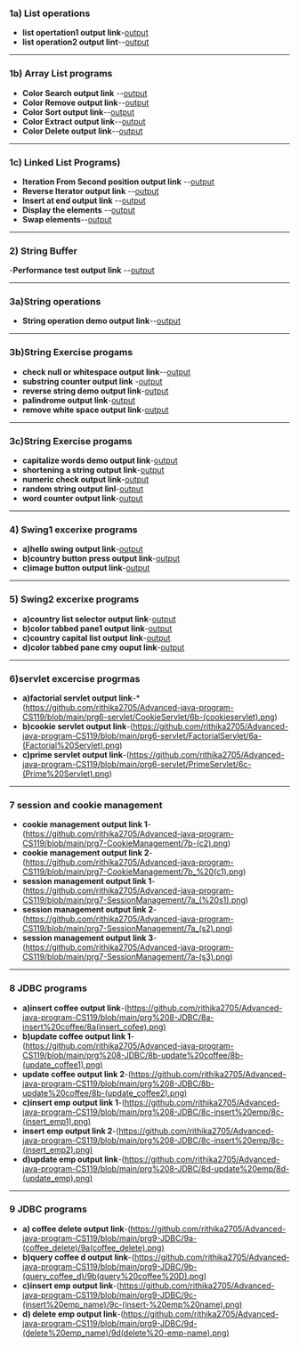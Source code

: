 ### 1a) List operations

- **list opertation1 output link**-[output](https://github.com/rithika2705/Advanced-java-program-CS119/blob/main/prg1-listinterface/list_operations1_.png)
- **list operation2 output lint**--[output](https://github.com/rithika2705/Advanced-java-program-CS119/blob/main/prg1-listinterface/list_operations_2.png)
---

### 1b) Array List programs
- **Color Search output link** --[output](https://github.com/rithika2705/Advanced-java-program-CS119/blob/main/prg1-listinterface/1b_1(color_search).png)
- **Color Remove output link**--[output](https://github.com/rithika2705/Advanced-java-program-CS119/blob/main/prg1-listinterface/1b_2(color%20_remove).png)
- **Color Sort output link**--[output](https://github.com/rithika2705/Advanced-java-program-CS119/blob/main/prg1-listinterface/1b_3(color%20_sort).png)
- **Color Extract output link**--[output](https://github.com/rithika2705/Advanced-java-program-CS119/blob/main/prg1-listinterface/1b_4(color_extract).png)
- **Color Delete output link**--[output](https://github.com/rithika2705/Advanced-java-program-CS119/blob/main/prg1-listinterface/1b_5(color_delete).png)



---



### 1c) Linked List Programs)




- **Iteration From Second position output link** --[output](https://github.com/rithika2705/Advanced-java-program-CS119/blob/main/prg1-listinterface/1c_1(iteration_from%20_2nd%20_position).png)
- **Reverse Iterator output link** --[output](https://github.com/rithika2705/Advanced-java-program-CS119/blob/main/prg1-listinterface/1c_2(Reverse_Iterator).png)
- **Insert at end output link** --[output](https://github.com/rithika2705/Advanced-java-program-CS119/blob/main/prg1-listinterface/1c_3(Insert%20_at%20_end).png)
- **Display the elements** --[output](https://github.com/rithika2705/Advanced-java-program-CS119/blob/main/prg1-listinterface/1c_4(display%20_the%20_elements).png)
- **Swap elements**--[output](https://github.com/rithika2705/Advanced-java-program-CS119/blob/main/prg1-listinterface/1c_5(swap%20_elements.png))



---
### 2) String Buffer
-**Performance test output link** --[output](https://github.com/rithika2705/Advanced-java-program-CS119/blob/main/prg2_PerformanceTest/2(PerformanceTest).png)

---
### 3a)String operations
- **String operation demo output link**--[output](https://github.com/rithika2705/Advanced-java-program-CS119/blob/main/prg3-StringOperations/3a-(String%20_operations%20demo).png)

- --
 ### 3b)String Exercise progams
- **check null or whitespace output link**--[output](https://github.com/rithika2705/Advanced-java-program-CS119/blob/main/prg3-StringOperations/3b_1(check%20_null%20or%20whitespace).png)
- **substring counter output link** -[output](https://github.com/rithika2705/Advanced-java-program-CS119/blob/main/prg3-StringOperations/3b_2(substring%20_counter).png)
- **reverse string demo output link**-[output](https://github.com/rithika2705/Advanced-java-program-CS119/blob/main/prg3-StringOperations/3b_3(reverse%20_string%20demo).png)
- **palindrome output link**-[output](https://github.com/rithika2705/Advanced-java-program-CS119/blob/main/prg3-StringOperations/3b_4%20(palindrome).png)
- **remove white space output link**-[output](https://github.com/rithika2705/Advanced-java-program-CS119/blob/main/prg3-StringOperations/3b_5(removewhite%20spaces).png)
---
  ### 3c)String Exercise progams
  - **capitalize words demo output link**-[output](https://github.com/rithika2705/Advanced-java-program-CS119/blob/main/prg3-StringOperations/3c_1(capitalize%20_words%20demo).png)
  - **shortening a string output link**-[output]( https://github.com/rithika2705/Advanced-java-program-CS119/blob/main/prg3-StringOperations/3c_2(Shortening_AString).png)
  - **numeric check output link**-[output](https://github.com/rithika2705/Advanced-java-program-CS119/blob/main/prg3-StringOperations/3c_3(Numeric%20%20check).png)
  - **random string output linl**-[output](https://github.com/rithika2705/Advanced-java-program-CS119/blob/main/prg3-StringOperations/3c_4(random%20%20string).png )
  - **word counter output link**-[output]( https://github.com/rithika2705/Advanced-java-program-CS119/blob/main/prg3-StringOperations/3c_5(word%20%20counter).png)
  

---
### 4) Swing1 excerixe programs
- **a)hello swing output link**-[output](https://github.com/rithika2705/Advanced-java-program-CS119/blob/main/prg4-Swings/4a(hello_swings).png)
- **b)country button press output link**-[output](https://github.com/rithika2705/Advanced-java-program-CS119/blob/main/prg4-Swings/4b(country_%20button%20).png)
- **c)image button output link**-[output](https://github.com/rithika2705/Advanced-java-program-CS119/blob/main/prg4-Swings/4c(image%20_button).png)

---
### 5) Swing2 excerixe programs
- **a)country list selector output link**-[output](https://github.com/rithika2705/Advanced-java-program-CS119/blob/main/prg5-swing2/5a(Country%20ListSelector).png)
- **b)color tabbed pane1 output link**-[output](https://github.com/rithika2705/Advanced-java-program-CS119/blob/main/prg5-swing2/5b(Color%20TabbedPane1).png)
- **c)country capital list output link**-[output](https://github.com/rithika2705/Advanced-java-program-CS119/blob/main/prg5-swing2/5c(Country%20CapitalList).png)
- **d)color tabbed pane cmy ouput link**-[output](https://github.com/rithika2705/Advanced-java-program-CS119/blob/main/prg5-swing2/5d-(Color%20TabbedPaneCMY%20).png)

---

### 6)servlet excercise progrmas

- **a)factorial servlet output link**-*(https://github.com/rithika2705/Advanced-java-program-CS119/blob/main/prg6-servlet/CookieServlet/6b-(cookieservlet).png)
- **b)cookie servlet output link**-(https://github.com/rithika2705/Advanced-java-program-CS119/blob/main/prg6-servlet/FactorialServlet/6a-(Factorial%20Servlet).png)
- **c)prime servlet output link**-(https://github.com/rithika2705/Advanced-java-program-CS119/blob/main/prg6-servlet/PrimeServlet/6c-(Prime%20Servlet).png)
---

### 7 session and cookie management
- **cookie management output link 1**-(https://github.com/rithika2705/Advanced-java-program-CS119/blob/main/prg7-CookieManagement/7b-(c2).png)
- **cookie management output link 2**-(https://github.com/rithika2705/Advanced-java-program-CS119/blob/main/prg7-CookieManagement/7b_%20(c1).png)
 - **session management output link 1**-(https://github.com/rithika2705/Advanced-java-program-CS119/blob/main/prg7-SessionManagement/7a_(%20s1).png)
- **session management output link 2**-(https://github.com/rithika2705/Advanced-java-program-CS119/blob/main/prg7-SessionManagement/7a_(s2).png)
- **session management output link 3**-(https://github.com/rithika2705/Advanced-java-program-CS119/blob/main/prg7-SessionManagement/7a-(s3).png)





---
### 8 JDBC programs
- **a)insert coffee output link**-(https://github.com/rithika2705/Advanced-java-program-CS119/blob/main/prg%208-JDBC/8a-insert%20coffee/8a(insert_cofee).png)
- **b)update coffee output link 1**-(https://github.com/rithika2705/Advanced-java-program-CS119/blob/main/prg%208-JDBC/8b-update%20coffee/8b-(update_coffee1).png)
 - **update coffee output link 2**-(https://github.com/rithika2705/Advanced-java-program-CS119/blob/main/prg%208-JDBC/8b-update%20coffee/8b-(update_coffee2).png)
- **c)insert emp output link 1**-(https://github.com/rithika2705/Advanced-java-program-CS119/blob/main/prg%208-JDBC/8c-insert%20emp/8c-(insert_emp1).png)
 - **insert emp output link 2**-(https://github.com/rithika2705/Advanced-java-program-CS119/blob/main/prg%208-JDBC/8c-insert%20emp/8c-(insert_emp2).png)
- **d)update emp output link**-(https://github.com/rithika2705/Advanced-java-program-CS119/blob/main/prg%208-JDBC/8d-update%20emp/8d-(update_emp).png)



---
### 9 JDBC programs
- **a) coffee delete output link**-(https://github.com/rithika2705/Advanced-java-program-CS119/blob/main/prg9-JDBC/9a-(coffee_delete)/9a(coffee_delete).png)
- **b)query coffee d output link**-(https://github.com/rithika2705/Advanced-java-program-CS119/blob/main/prg9-JDBC/9b-(query_coffee_d)/9b(query%20coffee%20D).png)
- **c)insert emp output link**-(https://github.com/rithika2705/Advanced-java-program-CS119/blob/main/prg9-JDBC/9c-(insert%20emp_name)/9c-(insert-%20emp%20name).png)
- **d) delete emp output link**-(https://github.com/rithika2705/Advanced-java-program-CS119/blob/main/prg9-JDBC/9d-(delete%20emp_name)/9d(delete%20-emp-name).png)







